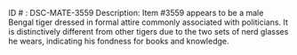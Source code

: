 ID # : DSC-MATE-3559
Description: Item #3559 appears to be a male Bengal tiger dressed in formal attire commonly associated with politicians. It is distinctively different from other tigers due to the two sets of nerd glasses he wears, indicating his fondness for books and knowledge.